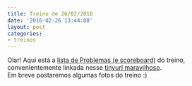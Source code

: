 ```yaml
---
title: Treino de 26/02/2016
date: '2016-02-26 13:44:00'
layout: post
categories:
- treinos
---
```


Olar! Aqui está a [lista de Problemas (e scoreboard)](https://docs.google.com/spreadsheets/d/1cUfQFUy7nLe1xiK5tqNhD7Og9FXGJKgmrvvOxnWan9E/edit#gid=0) do treino, convenientemente linkada nesse [tinyurl maravilhoso](http://tinyurl.com/maratonalista).  
Em breve postaremos algumas fotos do treino :)
